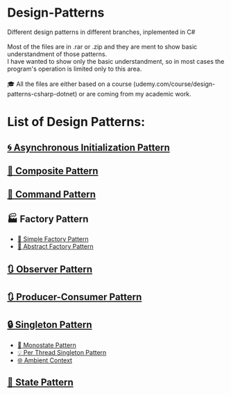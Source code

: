 # Design-Patterns
Different design patterns in different branches, inplemented in C# <br><br>
Most of the files are in .rar or .zip and they are ment to show basic understandment of those patterns. <br> 
I have wanted to show only the basic understandment, so in most cases the program's operation is limited only to this area. <br><br>
🎓 All the files are either based on a course (udemy.com/course/design-patterns-csharp-dotnet) or are coming from my academic work. 
<br>

# List of Design Patterns:

## [🌀 Asynchronous Initialization Pattern](https://github.com/kottoization/Design-Patterns-in-C-Sharp/tree/Asynchronous-Initialization-Pattern)

## [🧩 Composite Pattern](https://github.com/kottoization/Design-Patterns-in-C-Sharp/tree/Composite-Pattern)

## [🤖 Command Pattern](https://github.com/kottoization/Design-Patterns-in-C-Sharp/tree/Command-Pattern)

## 🏭 Factory Pattern
- [👣 Simple Factory Pattern](https://github.com/kottoization/Design-Patterns-in-C-Sharp/tree/Simple-Factory-Pattern)
- [🎨 Abstract Factory Pattern](https://github.com/kottoization/Design-Patterns-in-C-Sharp/tree/Abstract-Factory-Pattern)

## [🔃 Observer Pattern](https://github.com/kottoization/Design-Patterns-in-C-Sharp/tree/Observer-Pattern)

## [🔃 Producer-Consumer Pattern](https://github.com/kottoization/Design-Patterns-in-C-Sharp/tree/Producer-Consumer-Pattern)

## [🔒 Singleton Pattern](https://github.com/kottoization/Design-Patterns-in-C-Sharp/tree/Singleton-Pattern)
- [🔗 Monostate Pattern](https://github.com/kottoization/Design-Patterns-in-C-Sharp/tree/Monostate-Pattern)
- [💡 Per Thread Singleton Pattern](https://github.com/kottoization/Design-Patterns-in-C-Sharp/tree/Per-Thread-Singleton-Pattern)
- [🌐 Ambient Context](https://github.com/kottoization/Design-Patterns-in-C-Sharp/tree/Ambient-Context-Pattern)

## [🔄 State Pattern](https://github.com/kottoization/Design-Patterns-in-C-Sharp/tree/State-Pattern)
